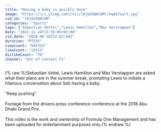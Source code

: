 ```yaml
---
title: "Having a baby is quickly done"
image: "https:\/\/i.ytimg.com\/vi\/lDjGUXQ0CdM\/hqdefault.jpg"
vid_id: "lDjGUXQ0CdM"
categories: "Sports"
tags: ["Sebastian Vettel","Lewis Hamilton","Max Verstappen"]
date: "2021-11-24T13:35:05+03:00"
vid_date: "2020-06-16T22:03:04Z"
duration: "PT53S"
viewcount: "644314"
likeCount: "13513"
dislikeCount: "70"
channel: "Out of Context F1"
---
```

{% raw %}Sebastian Vettel, Lewis Hamilton and Max Verstappen are asked what their plans are in the summer break, prompting Lewis to initiate a hilarious conversation about Seb having a baby.<br /><br />&quot;Keep pushing&quot; <br /><br />Footage from the drivers press conference conference at the 2018 Abu Dhabi Grand Prix.<br /><br />This video is the work and ownership of Formula One Management and has been uploaded for entertainment purposes only.{% endraw %}
